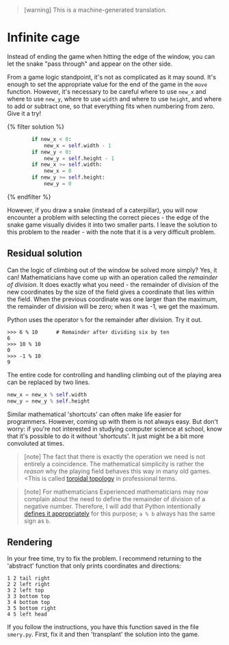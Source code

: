 > [warning]
> This is a machine-generated translation.

# Infinite cage

Instead of ending the game when hitting the edge of the window, you can let the snake "pass through" and appear on the other side.

From a game logic standpoint, it's not as complicated as it may sound. It's enough to set the appropriate value for the end of the game in the `move` function. However, it's necessary to be careful where to use `new_x` and where to use `new_y`, where to use `width` and where to use `height`, and where to add or subtract one, so that everything fits when numbering from zero. Give it a try!

{% filter solution %}
```python
        if new_x < 0:
            new_x = self.width - 1
        if new_y < 0:
            new_y = self.height - 1
        if new_x >= self.width:
            new_x = 0
        if new_y >= self.height:
            new_y = 0
```
{% endfilter %}

However, if you draw a snake (instead of a caterpillar), you will now encounter a problem with selecting the correct pieces - the edge of the snake game visually divides it into two smaller parts. I leave the solution to this problem to the reader - with the note that it is a very difficult problem.

## Residual solution

Can the logic of climbing out of the window be solved more simply? Yes, it can!
Mathematicians have come up with an operation called the *remainder of division*.
It does exactly what you need - the remainder of division of the new coordinates by the size of the field gives a coordinate that lies within the field.
When the previous coordinate was one larger than the maximum, the remainder of division will be zero; when it was -1, we get the maximum.

Python uses the operator `%` for the remainder after division. Try it out.

``` 
>>> 6 % 10      # Remainder after dividing six by ten
6
>>> 10 % 10
0
>>> -1 % 10
9
```

The entire code for controlling and handling climbing out of the playing area can be replaced by two lines.

```python
new_x = new_x % self.width
new_y = new_y % self.height
```
Similar mathematical 'shortcuts' can often make life easier for programmers. However, coming up with them is not always easy. But don't worry: if you're not interested in studying computer science at school, know that it's possible to do it without 'shortcuts'. It just might be a bit more convoluted at times.

>[note]
>The fact that there is exactly the operation we need is not entirely a coincidence. The mathematical simplicity is rather the *reason* why the playing field behaves this way in many old games. <This is called [toroidal topology](https://en.wikipedia.org/wiki/Torus#Topology) in professional terms.

>[note] For mathematicians
>Experienced mathematicians may now complain about the need to define the remainder of division of a negative number. Therefore, I will add that Python intentionally [defines it appropriately](https://docs.python.org/3/reference/expressions.html#binary-arithmetic-operations) for this purpose; `a % b` always has the same sign as `b`.

## Rendering

In your free time, try to fix the problem. I recommend returning to the 'abstract' function that only prints coordinates and directions:

```
1 2 tail right
2 2 left right
3 2 left top
3 3 bottom top
3 4 bottom top
3 5 bottom right
4 5 left head
```

If you follow the instructions, you have this function saved in the file `smery.py`. First, fix it and then 'transplant' the solution into the game.
